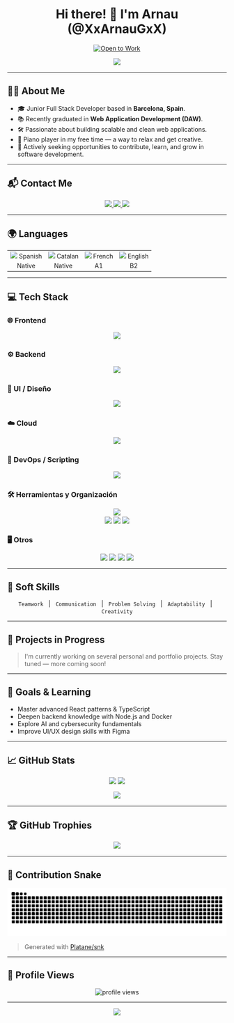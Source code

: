 <h1 align="center">Hi there! 👋 I'm Arnau (@XxArnauGxX)</h1>

<p align="center">
  <a href="https://github.com/XxArnauGxX">
    <img alt="Open to Work" src="https://img.shields.io/badge/Open%20to%20Work-Yes-brightgreen?style=for-the-badge&logo=linkedin" />
  </a>
</p>

<p align="center">
  <img src="https://media.giphy.com/media/qgQUggAC3Pfv687qPC/giphy.gif" width="280" />
</p>

---

## 🧑‍💻 About Me

- 🎓 Junior Full Stack Developer based in **Barcelona, Spain**.
- 📚 Recently graduated in **Web Application Development (DAW)**.
- 🛠️ Passionate about building scalable and clean web applications.
- 🎹 Piano player in my free time — a way to relax and get creative.
- 🚀 Actively seeking opportunities to contribute, learn, and grow in software development.

---

## 📬 Contact Me

<p align="center">
  <a href="mailto:gilgilarnau@gmail.com" title="Email">
    <img src="https://img.shields.io/badge/-Email-D14836?style=flat-square&logo=gmail&logoColor=white" />
  </a>
  <a href="https://www.linkedin.com/in/arnau-gil-gil-b8309b2b9" target="_blank" rel="noopener" title="LinkedIn">
    <img src="https://img.shields.io/badge/-LinkedIn-0077B5?style=flat-square&logo=linkedin&logoColor=white" />
  </a>
  <a href="https://xxarnaugxx.github.io/curriculum-web/" target="_blank" rel="noopener" title="Portfolio">
    <img src="https://img.shields.io/badge/-Portfolio-121212?style=flat-square&logo=github&logoColor=white" />
  </a>
</p>

---

## 🌍 Languages

<p align="center">
  <table>
    <tr>
      <td align="center"><img src="https://cdn.jsdelivr.net/gh/twitter/twemoji@14.0.2/assets/72x72/1f1ea-1f1f8.png" width="28" /> Spanish</td>
      <td align="center"><img src="https://upload.wikimedia.org/wikipedia/commons/thumb/c/ce/Flag_of_Catalonia.svg/800px-Flag_of_Catalonia.svg.png" width="28" /> Catalan</td>
      <td align="center"><img src="https://cdn.jsdelivr.net/gh/twitter/twemoji@14.0.2/assets/72x72/1f1eb-1f1f7.png" width="28" /> French</td>
      <td align="center"><img src="https://cdn.jsdelivr.net/gh/twitter/twemoji@14.0.2/assets/72x72/1f1ec-1f1e7.png" width="28" /> English</td>
    </tr>
    <tr>
      <td align="center">Native</td>
      <td align="center">Native</td>
      <td align="center">A1</td>
      <td align="center">B2</td>
    </tr>
  </table>
</p>

---

## 💻 Tech Stack

### 🌐 Frontend
<p align="center">
  <img src="https://skillicons.dev/icons?i=html,css,tailwind,js,ts,react,nextjs,vite" />
</p>

### ⚙️ Backend
<p align="center">
  <img src="https://skillicons.dev/icons?i=nodejs,express,php,laravel,mysql,mongodb,postgres,docker" />
</p>

### 🎨 UI / Diseño
<p align="center">
  <img src="https://skillicons.dev/icons?i=figma,photoshop,canva" />
</p>

### ☁️ Cloud
<p align="center">
  <img src="https://skillicons.dev/icons?i=gcp,aws" />
</p>

### 🔧 DevOps / Scripting
<p align="center">
  <img src="https://skillicons.dev/icons?i=github,githubactions,linux,bash" />
</p>

### 🛠️ Herramientas y Organización
<p align="center">
  <img src="https://skillicons.dev/icons?i=git,vscode,postman,prettier,eslint" />
  <br/>
  <img src="https://img.shields.io/badge/SCRUM-Agile-informational?style=flat-square&logo=scrumalliance&logoColor=white" />
  <img src="https://img.shields.io/badge/Trello-0052CC?style=flat-square&logo=trello&logoColor=white" />
  <img src="https://img.shields.io/badge/Notion-000000?style=flat-square&logo=notion&logoColor=white" />
</p>

### 🖥️ Otros
<p align="center">
  <img src="https://skillicons.dev/icons?i=java" />
  <img src="https://img.shields.io/badge/IntelliJ_IDEA-000000?style=flat-square&logo=intellijidea&logoColor=white" />
  <img src="https://img.shields.io/badge/Ubuntu-E95420?style=flat-square&logo=ubuntu&logoColor=white" />
  <img src="https://img.shields.io/badge/Adobe_Premiere_Pro-9999FF?style=flat-square&logo=adobepremierepro&logoColor=white" />
</p>

---

## 🌟 Soft Skills

<p align="center">
  <code>Teamwork</code> &nbsp;&nbsp;|&nbsp;&nbsp;
  <code>Communication</code> &nbsp;&nbsp;|&nbsp;&nbsp;
  <code>Problem Solving</code> &nbsp;&nbsp;|&nbsp;&nbsp;
  <code>Adaptability</code> &nbsp;&nbsp;|&nbsp;&nbsp;
  <code>Creativity</code>
</p>

---

## 🚧 Projects in Progress

> I'm currently working on several personal and portfolio projects. Stay tuned — more coming soon!

---

## 🎯 Goals & Learning

- Master advanced React patterns & TypeScript
- Deepen backend knowledge with Node.js and Docker
- Explore AI and cybersecurity fundamentals
- Improve UI/UX design skills with Figma

---

## 📈 GitHub Stats

<p align="center">
  <img src="https://github-readme-stats.vercel.app/api?username=XxArnauGxX&show_icons=true&theme=tokyonight&hide_title=true" />
  <img src="https://github-readme-streak-stats.herokuapp.com/?user=XxArnauGxX&theme=tokyonight&hide_title=true" />
</p>

<p align="center">
  <img src="https://github-readme-stats.vercel.app/api/top-langs/?username=XxArnauGxX&langs_count=8&theme=tokyonight&hide_title=true&layout=compact" />
</p>

---

## 🏆 GitHub Trophies

<p align="center">
  <img src="https://github-profile-trophy.vercel.app/?username=XxArnauGxX&theme=onedark&row=2&column=3" />
</p>

---

## 🐍 Contribution Snake

<p align="center">
  <img src="https://raw.githubusercontent.com/XxArnauGxX/XxArnauGxX/output/github-contribution-grid-snake.svg" alt="Contribution Snake" />
</p>

> Generated with [Platane/snk](https://github.com/Platane/snk)

---

## 👀 Profile Views

<p align="center">
  <img src="https://komarev.com/ghpvc/?username=XxArnauGxX&style=flat-square&color=blue" alt="profile views" />
</p>

---

<p align="center">
  <img src="https://capsule-render.vercel.app/api?type=waving&color=gradient&height=120&section=footer" />
</p>
